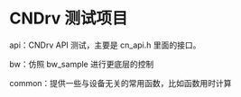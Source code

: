# CNDrv 测试项目

api：CNDrv API 测试，主要是 cn_api.h 里面的接口。

bw：仿照 bw_sample 进行更底层的控制

common：提供一些与设备无关的常用函数，比如函数用时计算

